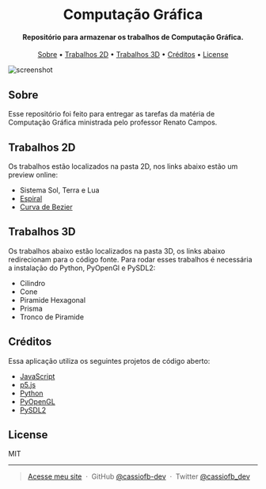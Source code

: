 <h1 align="center">
  Computação Gráfica
</h1>

<h4 align="center">Repositório para armazenar os trabalhos de Computação Gráfica.</h4>

<p align="center">
  <a href="#sobre">Sobre</a> •
  <a href="#trabalhos-2d">Trabalhos 2D</a> •
  <a href="#trabalhos-3d">Trabalhos 3D</a> •
  <a href="#créditos">Créditos</a> •
  <a href="#license">License</a>
</p>

![screenshot](https://i.imgur.com/K0E5iFC.jpg)

## Sobre

Esse repositório foi feito para entregar as tarefas da matéria de Computação Gráfica ministrada pelo professor Renato Campos.

## Trabalhos 2D

Os trabalhos estão localizados na pasta 2D, nos links abaixo estão um preview online:

- Sistema Sol, Terra e Lua
- [Espiral](https://codepen.io/cassiofb-dev/full/vYJogzM)
- [Curva de Bezier](https://codepen.io/cassiofb-dev/full/yLzbOKK)

## Trabalhos 3D

Os trabalhos abaixo estão localizados na pasta 3D, os links abaixo redirecionam para o código fonte.
Para rodar esses trabalhos é necessária a instalação do Python, PyOpenGl e PySDL2:

- Cilindro
- Cone
- Piramide Hexagonal
- Prisma
- Tronco de Piramide

## Créditos

Essa aplicação utiliza os seguintes projetos de código aberto:

- [JavaScript](https://tc39.es/ecma262/)
- [p5.js](https://p5js.org/)
- [Python](https://www.python.org/)
- [PyOpenGL](https://pypi.org/project/PyOpenGL/)
- [PySDL2](https://pypi.org/project/PySDL2/)

## License

MIT

---

> [Acesse meu site](https://cassiofernando.netlify.app/) &nbsp;&middot;&nbsp;
> GitHub [@cassiofb-dev](https://github.com/cassiofb-dev) &nbsp;&middot;&nbsp;
> Twitter [@cassiofb_dev](https://twitter.com/cassiofb_dev)
